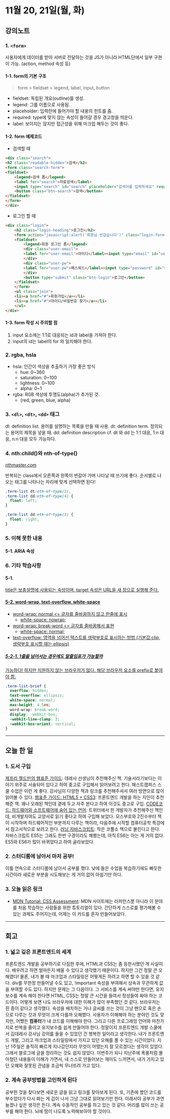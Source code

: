 # 11월 20, 21일(월, 화)

## 강의노트

### 1. `<form>` 
사용자에게 데이터를 받아 서버로 전달하는 것을 JS가 아니라 HTML단에서 일부 구현이 가능. (action, method 속성 등)

#### 1-1. form의 기본 구조
> form > fieldset > legend, label, input, button

- fieldset: 독립된 개요(outline)를 생성.
- legend: 그룹 이름으로 사용됨.
- placeholder: 입력란에 들어가야 할 내용의 힌트를 줌.
- required: type에 맞지 않는 속성이 들어갈 경우 경고창을 띄운다.
- label: 보이지는 않지만 접근성을 위해 마크업 해두는 것이 좋다.

#### 1-2. form 예제코드
- 검색할 때
```html
<div class="search">
<h2 class="readable-hidden">검색</h2>
<form class="search-form">
<fieldset>
    <legend>검색 폼</legend>
    <label for="search">자료검색</label>
    <input type="search" id="search" placeholder="검색어를 입력하세요" required>
    <button class="btn-search">검색</button>
</fieldset>
</form>
</div>
```

- 로그인 할 때
```html
<div class="login">
    <h2 class="login-heading">로그인</h2>
    <form action="javascript:alert('회원님 반갑습니다')" class="login-form">
    <fieldset>
        <legend>회원 로그인 폼</legend>
        <div class="user-email">
        <label for="user-email">아이디</label><input type="email" id="user-email" placeholder="ID or Email" required>
        </div>
        <div class="user-pw">
        <label for="user-pw">패스워드</label><input type="password" id="user-pw" placeholder="8자리 이상" required>
        </div>
        <button type="submit" class="btn-login">로그인</button>
    </fieldset>
    </form>
    <ul class="join">
    <li><a href="#">회원가입</a></li>
    <li><a href="#">아이디/비밀번호 찾기</a></li>
    </ul>
</div>
```

#### 1-3. form 작성 시 주의할 점
1. input 요소에는 1:1로 대응되는 id과 label을 가져야 한다.
2. input의 id는 label의 for 와 일치해야 한다.

### 2. rgba, hsla
- hsla: 인간이 색상을 추출하기 가장 좋은 방식
    - hue: 0~360
    - saturation: 0~100
    - lightness: 0~100
    - alpha: 0~1
- rgba: RGB 색상에 투명도(alpha)가 추가된 것.
    - (red, green, blue, alpha)

### 3. `<dl>`, `<dt>`, `<dd>` 태그
dl: definition list. 용어를 설명하는 목록을 만들 때 사용.
dt: definition term. 정의되는 용어의 제목을 넣을 때.
dd: definition description
 cf. dt 와 dd 는 1:1 대응, 1:n 대응, n:n 대응 모두 가능하다.

### 4. nth:child()와 nth-of-type()
[nthmaster.com](http://nthmaster.com/)

반복되는 class에서 오른쪽과 왼쪽이 번갈아 가며 나타날 때 쓰기에 좋다. 순서별로 나오는 태그를 나타나는 자리에 맞게 선택하면 된다!
```css
.term-list dt:nth-of-type(2),
.term-list dd:nth-of-type(4) {
  float: left;
}

.term-list dd:nth-of-type(3) {
  float: right;
}
```

### 5. 이해 못한 내용

#### 5-1. ARIA 속성

### 6. 기타 학습사항

#### 5-1. <a href="https://~" title="사이트로 이동 새창" target="_blank">
title은 보충설명에 사용되는 속성이며, target 속성은 URL을 새 창으로 실행해 준다.

#### 5-2. word-wrap, text-overflow, white-space
- word-wrap: normal <= 글자를 줄바꿈하지 않고 한줄에 표시
    - white-space: nowrap;
- word-wrap: break-word <= 글자를 줄바꿈해서 표현
    - white-space: normal;
- text-overflow: 영역을 넘어선 텍스트를 생략부호로 표시하는 방법 (기본값 clip, 생략부호 표시할 때는 ellipsis)

##### 5-2-1. 1줄을 넘어서는 경우에도 말줄임표가 가능할까
가능하다! 하지만 지원하지 않는 브라우저가 많다. 해당 브라우저 요소를 prefix로 붙여야 함.
```css
.term-list-brief {
  overflow: hidden;
  text-overflow: ellipsis;
  white-space: normal;
  max-height: 4.5em;
  word-wrap: break-word;
  display: -webkit-box;
  -webkit-line-clamp: 3;
  -webkit-box-orient: vertical;
}
```

***

## 오늘 한 일

### 1. 도서 구입
[제프리 젤드만의 웹표준 가이드](http://www.aladin.co.kr/shop/wproduct.aspx?ItemId=1024887): 데레사 선생님이 추천해주신 책. 기술서라기보다는 이야기 위주로 서술되어 있다고 하여 중고로 구입해서 읽어보려고 한다. 패스트캠퍼스 스쿨 수업은 이런 게 좋다. 강사님이 다양한 책과 링크를 추천해주셔서 여러 방면으로 많이 읽어볼 수 있다.
[웹표준 가이드: HTML5 + CSS3](http://www.aladin.co.kr/shop/wproduct.aspx?ItemId=8228719): 프론트엔드 개발을 하는 지인이 추천해준 책. 꽤나 오래된 책인데 곁에 두고 자주 본다고 하여 이것도 중고로 구입.
[CODE코드: 하드웨어와 소프트웨어에 숨어 있는 언어](http://www.aladin.co.kr/shop/wproduct.aspx?ItemId=53051178): 트위터에서 한 개발자가 추천해주신 책인데, 비개발자여도 교양서로 읽기 좋다고 하여 구입해 보았다. 모스부호와 2진수부터 책이 시작하며 하드웨어적인 부분까지 다루는 책이라, 다음주에 시작할 컴퓨터공학 특강에서 참고서적으로 보려고 한다.
[러닝 자바스크립트](http://www.aladin.co.kr/shop/wproduct.aspx?ItemId=112137604): 작은 코뿔소 책으로 불린다고 한다. 자바스크립트 ES5는 그래도 한번 구경이라도 해봤는데, 아직 ES6는 아는 게 거의 없다. ES5와 ES6가 많이 바뀌었다고 하여 골라보았다.

### 2. 스터디룸에 남아서 마저 공부!
이틀 연속으로 스터디룸에 남아서 공부를 했다. 낮에 들은 수업을 복습하기에도 빠듯한 시간이라 새로운 부분을 시도해보는 게 거의 없어 아쉽기만 하다.

### 3. 오늘 읽은 링크
- [MDN Tutorial: CSS Assessment](https://developer.mozilla.org/en-US/docs/Learn/CSS/Styling_boxes/A_cool_looking_box): MDN 사이트에는 러퍼런스뿐 아니라 이 분야를 처음 학습하는 사람들을 위한 튜토리얼이 있다. 간단하게 스스로를 평가해볼 수 있는 과제도 주어지는데, 어제는 이 카드를 혼자 만들어보았다.

***

## 회고

### 1. 넓고 깊은 프론트엔드의 세계
프론트엔드 개발을 공부하기로 다짐한 후에, HTML과 CSS는 좀 등한시했던 게 사실이다. 배우려고 하면 얼마든지 배울 수 있다고 생각했기 때문이다. 하지만 그건 정말 큰 오해였다! 물론, 내가 볼 때 마크업과 스타일링은 어떻게든 하려고 하면 할 수 있을 것 같다. div를 무한정 만들어낼 수도 있고, !important 속성을 부여해서 상속과 무관하게 값을 부여할 수도 있다. 하지만 문제는 그 다음이다. 그 서비스를 계속 써야만 한다면, 유지보수를 계속 해야 한다면 HTML, CSS는 정말 큰 시간을 들여서 정성들여 짜야 하는 코드이다. 
어떻게 보면 나도 브라우저에 대한 이해가 많이 부족했던 것 같다. 브라우저는 흰 종이 같다고 생각했다. 속성을 배치하는 거나 글씨를 쓰는 것이 그냥 펜으로 혹은 손으로 다루는 것과 무엇이 크게 다를까 오해했다. 사용자가 이해해야 하는 분야인 것도 맞지만, 어쨌든 **컴퓨터**가 내 코드를 이해해야 한다. 그리고 다른 프로그래밍 언어와 마찬가지로 반복을 줄이고 유지보수를 쉽게 만들어야 한다.
정말이지 프론트엔드 개발 스쿨에서 김데레사 강사님 강의를 들을 수 있었던 건 행복한 일이라고 생각한다. 내가 프론트엔드 개발, 그리고 마크업과 스타일링에서 가지고 있던 오해를 풀 수 있는 시간이었다. 지난 1주일은 솔직히 빠르게 지나갔던지라 무엇이 어땠는지 잘 모르겠다는 생각이 있었다. 그래서 블로그에 글을 정리하는 것도 쉽지 않았다. 이번주가 되니 지난주에 폭풍처럼 몰아쳤던 내용들이 이해가 가면서, 내 스스로 만들어보는 재미도 느끼면서, 내가 가지고 있던 오해와 잘못된 관념을 조금씩 무너뜨려 가고 있다.

### 2. 계속 공부방법을 고민하게 된다
공부한 것을 찾다보면 새로운 글을 읽고 링크를 찾아보게 된다. 또, 기존에 짰던 코드를 부수었다가 다시 짜는 게 겁이 나서 그냥 그대로 읽어보기만 한다. 이래서야 공부가 과연 늘겠나 싶은 생각은 든다. 계속 수동적인 공부를 하고 있는 것 같다. 머리를 많이 쓰는 공부를 해야 한다. 뇌에 땀이 나도록 노력해보아야 할 것이다.